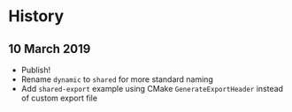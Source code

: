 # History

## 10 March 2019

- Publish!
- Rename `dynamic` to `shared` for more standard naming
- Add `shared-export` example using CMake `GenerateExportHeader` instead of custom export file